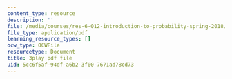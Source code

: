```yaml
---
content_type: resource
description: ''
file: /media/courses/res-6-012-introduction-to-probability-spring-2018/5cc6f5af94dfa6b23f007671ad78cd73_Ajar_6MAOLw.pdf
file_type: application/pdf
learning_resource_types: []
ocw_type: OCWFile
resourcetype: Document
title: 3play pdf file
uid: 5cc6f5af-94df-a6b2-3f00-7671ad78cd73
---
```

